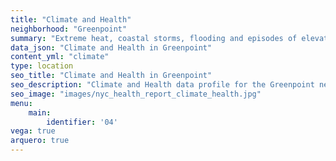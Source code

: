 ```yaml
---
title: "Climate and Health"
neighborhood: "Greenpoint"
summary: "Extreme heat, coastal storms, flooding and episodes of elevated ozone are climate-related hazards that may increase with climate change and have important public health impacts in New York City. Extreme weather can cause power outages, which also threaten public health. This report provides neighborhood indicators of climate-related hazards, vulnerability and health impacts."
data_json: "Climate and Health in Greenpoint"
content_yml: "climate"
type: location
seo_title: "Climate and Health in Greenpoint"
seo_description: "Climate and Health data profile for the Greenpoint neighborhood of NYC."
seo_image: "images/nyc_health_report_climate_health.jpg"
menu:
    main:
        identifier: '04'
vega: true
arquero: true
---
```

